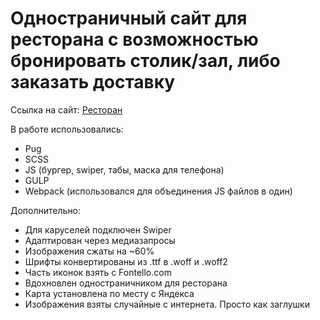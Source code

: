 # Одностраничный сайт для ресторана с возможностью бронировать столик/зал, либо заказать доставку

Ссылка на сайт: [Ресторан](https://mcvold.github.io/restaurant)

В работе использовались:
* Pug
* SCSS
* JS (бургер, swiper, табы, маска для телефона)
* GULP
* Webpack (использовался для объединения JS файлов в один)

Дополнительно:
* Для каруселей подключен Swiper
* Адаптирован через медиазапросы
* Изображения сжаты на ~60%
* Шрифты конвертированы из .ttf в .woff и .woff2
* Часть иконок взять с Fontello.com
* Вдохновлен одностраничником для ресторана
* Карта установлена по месту с Яндекса
* Изображения взяты случайные с интернета. Просто как заглушки
